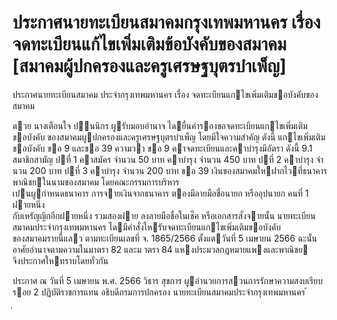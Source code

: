 
# ประกาศนายทะเบียนสมาคมกรุงเทพมหานคร เรื่อง จดทะเบียนแก้ไขเพิ่มเติมข้อบังคับของสมาคม [สมาคมผู้ปกครองและครูเศรษฐบุตรบำเพ็ญ]
      
      

      
      

ประกาศนายทะเบียนสมาคม 
ประจํากรุงเทพมหานคร 
เรื่อง   จดทะเบียนแกไขเพิ่มเติมขอบังคับของสมาคม 
 
 
ดวย  นางเตือนใจ  ปนนิกร  ผูรับมอบอํานาจ  ไดยื่นคํารองขอจดทะเบียนแกไขเพิ่มเติมขอบังคับ 
ของสมาคมผูปกครองและครูเศรษฐบุตรบําเพ็ญ  โดยมีใจความสําคัญ  ดังนี้ 
แกไขเพิ่มเติมขอบังคับ  ขอ  9  และขอ  39  ความวา 
ขอ 9 คาจดทะเบียนและคาบํารุงมีอัตรา  ดังนี้ 
 9.1 สมาชิกสามัญ 
  ปที่   1 คาสมัคร  จํานวน  50  บาท 
   คาบํารุง  จํานวน  450  บาท 
  ปที่   2 คาบํารุง  จํานวน  200  บาท 
  ปที่   3 คาบํารุง  จํานวน  200  บาท 
ขอ   39 เงินของสมาคมใหฝากไวที่ธนาคารพาณิชยในนามของสมาคม  โดยคณะกรรมการบริหาร   
เปนผูกําหนดธนาคาร 
 การจายเงินจากธนาคาร  ตองมีลายมือชื่อนายก  หรืออุปนายก  คนที่  1  ฝายหนึ่ง   
กับเหรัญญิกอีกฝายหนึ่ง  รวมสองฝาย  ลงลายมือชื่อในเช็ค  หรือเอกสารสั่งจายนั้น 
นายทะเบียนสมาคมประจํากรุงเทพมหานคร  ไดมีคําสั่งใหรับจดทะเบียนแกไขเพิ่มเติมขอบังคับ   
ของสมาคมรายนี้แลว  ตามทะเบียนเลขที่  จ.  1865/2566  ตั้งแตวันที่  5  เมษายน     2566 
ฉะนั้น  อาศัยอํานาจตามความในมาตรา  82  และม  าตรา   84  แหงประมวลกฎหมายแพงและพาณิชย   
จึงประกาศใหทราบโดยทั่วกัน 
 
ประกาศ  ณ  วันที่  5  เมษายน  พ.ศ.  2566 
วิธาร  สุขการ 
ผูอํานวยการสวนการรักษาความสงบเรียบรอย  2  ปฏิบัติราชการแทน 
อธิบดีกรมการปกครอง 
นายทะเบียนสมาคมประจํากรุงเทพมหานคร 
้
 
่
 